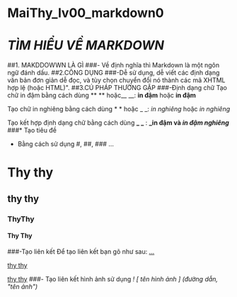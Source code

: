# MaiThy_lv00_markdown0
# *TÌM HIỂU VỀ MARKDOWN*
##1. MAKDDOWWN LÀ GÌ
###- Về định nghĩa thì Markdown là một ngôn ngữ đánh dấu.
##2.CÔNG DỤNG
###-Dễ sử dụng, dễ viết các định dạng văn bản đơn giản dễ đọc, và tùy chọn chuyển đổi nó thành các mã XHTML hợp lệ (hoặc HTML)".
##3.CÚ PHÁP THƯỜNG GẶP
###-Định dạng chữ
Tạo chữ in đậm bằng cách dùng ** ** hoặc__ __:  **in đậm** hoặc __in đậm__

Tạo chữ in nghiêng bằng cách dùng * * hoặc _ _:  *in nghiêng* hoặc _in nghiêng_

Tạo kết hợp định dạng chữ bằng cách dùng **_  _** : **_in đậm và _in đậm nghiêng_**
###* Tạo tiêu đề 
- Bằng cách sử dụng #, ##, ### ...

# Thy thy
## thy thy
### ThyThy
#### Thy Thy
###-Tạo liên kết
Để tạo liên kết bạn gõ như sau:
[...](link)

[thy thy](http://www.facebook.com/tomorete)

[thy thy](https://www.facebook.com/tomorete "fb thy dễ thương :v")
###- Tạo liên kết hình ảnh
sử dụng *! [ tên hình ảnh ] (đường dẫn, "tên ảnh")*




